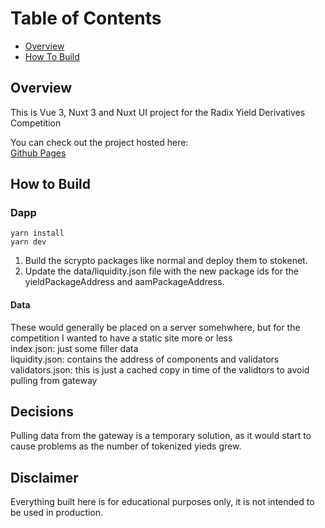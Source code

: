 # Table of Contents
- [Overview](#overview)
- [How To Build](#dapp)

## Overview
This is Vue 3, Nuxt 3 and Nuxt UI project for the Radix Yield Derivatives Competition

You can check out the project hosted here:  
[Github Pages](https://nguvictor.github.io/radix-yield-split/)

## How to Build

### Dapp
```
yarn install
yarn dev
```
1. Build the scrypto packages like normal and deploy them to stokenet.
1. Update the data/liquidity.json file with the new package ids for the yieldPackageAddress and aamPackageAddress.

#### Data
These would generally be placed on a server somehwhere, but for the competition I wanted to have a static site more or less  
index.json: just some filler data  
liquidity.json: contains the address of components and validators  
validators.json: this is just a cached copy in time of the validtors to avoid pulling from gateway  

## Decisions
Pulling data from the gateway is a temporary solution, as it would start to cause problems as the number of tokenized yieds grew.

## Disclaimer
Everything built here is for educational purposes only, it is not intended to be used in production.